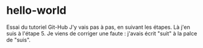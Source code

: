 # hello-world
Essai du tutoriel Git-Hub
J'y vais pas à pas, en suivant les étapes.
Là j'en suis à l'étape 5.
Je viens de corriger une faute : j'avais écrit "suit" à la palce de "suis".
